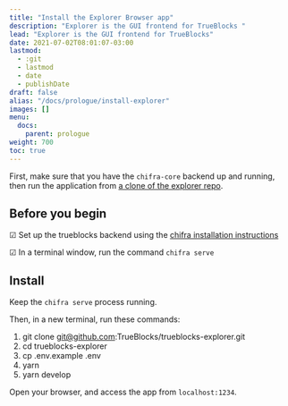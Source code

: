 ```yaml
---
title: "Install the Explorer Browser app"
description: "Explorer is the GUI frontend for TrueBlocks "
lead: "Explorer is the GUI frontend for TrueBlocks"
date: 2021-07-02T08:01:07-03:00
lastmod:
  - :git
  - lastmod
  - date
  - publishDate
draft: false
alias: "/docs/prologue/install-explorer"
images: []
menu: 
  docs:
    parent: prologue
weight: 700
toc: true
---
```


First, make sure that you have the `chifra-core` backend up and running,
then run the application from [a clone of the explorer repo](https://github.com/TrueBlocks/trueblocks-explorer).

## Before you begin

&#9745; Set up the trueblocks backend using the [chifra installation instructions](/docs/prologue/installing-trueblocks)

&#9745; In a terminal window, run the command `chifra serve`

## Install

Keep the `chifra serve` process running.

Then, in a new terminal, run these commands:

1. git clone git@github.com:TrueBlocks/trueblocks-explorer.git
2. cd trueblocks-explorer
3. cp .env.example .env
4. yarn
5. yarn develop

Open your browser, and access the app from `localhost:1234`.

